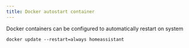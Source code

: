 ```yaml
---
title: Docker autostart container 
---
```


Docker containers can be configured to automatically restart on system

```
docker update --restart=always homeassistant
```